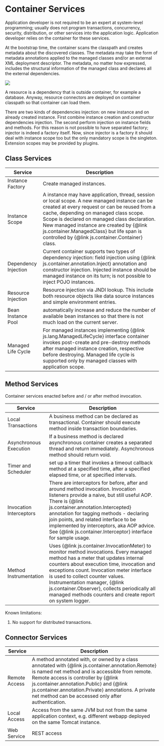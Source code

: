 # Container Services

Application developer is not required to be an expert at system-level programming; usually does not program transactions, concurrency, security, distribution, or other services into the application logic. Application developer relies on the container for these services.

At the bootstrap time, the container scans the classpath and creates metadata about the discovered classes. The metadata may take the form of metadata annotations applied to the managed classes and/or an external XML deployment descriptor. The metadata, no matter how expressed, includes the structural information of the managed class and declares all the external dependencies.

![](D:\docs\workspaces\js-lib\wtf\container\tiny-container\docs\container-services.png)



A resource is a dependency that is outside container, for example a database. Anyway, resource connectors are deployed on container classpath so that container can load them. 

There are two kinds of dependencies injection: on new instance and on already created instance. First combine instance creation and constructor dependencies injection. The second perform injection on instance fields and methods. For this reason is not possible to have separated factory; injector is indeed a factory itself. Now, since injector is a factory it should deal with instance scope too but the only mandatory scope is the singleton. Extension scopes may be provided by plugins.

## Class Services

| Service | Description |
|---------|-------------|
| Instance Factory | Create managed instances. |
| Instance Scope | A instance may have  application, thread, session or local scope. A new managed instance can be created at every request or can be reused from a cache, depending on managed class scope. Scope is declared on managed class declaration. New managed instance are created by {@link js.container.ManagedClass} but life span is controlled by {@link js.container.Container} class. |
| Dependency Injection | Current container supports two types of dependency injection: field injection using {@link js.container.annotation.Inject} annotation and constructor injection. Injected instance should be managed instance on its turn; is not possible to inject POJO instances. |
| Resource Injection | Resource injection via JNDI lookup. This include both resource objects like data source instances and simple environment entries. |
| Bean Instance Pool | automatically increase and reduce the number of available bean instances so that there is not much load on the current server. |
| Managed Life Cycle | For managed instances implementing {@link js.lang.ManagedLifeCycle} interface container invokes post-create and pre-destroy methods after managed instance creation, respective before destroying. Managed life cycle is supported only by managed classes with application scope. |

## Method Services

Container services enacted before and / or after method invocation.

| Service | Description |
|---------|-------------|
| Local Transactions | A business method can be declared as transactional. Container should execute method inside transaction boundaries. |
| Asynchronous Execution | If a business method is declared asynchronous container creates a separated thread and return immediately. Asynchronous method should return void. |
| Timer and Scheduler | set up a timer that invokes a timeout callback method at a specified time, after a specified elapsed time, or at specified intervals. |
| Invocation Interceptors | There are interceptors for before, after and around method invocation. Invocation listeners provide a naive, but still useful AOP. There is {@link js.container.annotation.Intercepted} annotation for tagging methods - declaring join points, and related interface to be implemented by interceptors, aka AOP advice. See {@link js.container.Interceptor} interface for sample usage. |
| Method Instrumentation | Uses {@link js.container.InvocationMeter} to monitor method invocations. Every managed method has a meter that updates internal counters about execution time, invocation and exceptions count. Invocation meter interface is used to collect counter values. Instrumentation manager, {@link js.container.Observer}, collects periodically all managed methods counters and create report on system logger. |

Known limitations:

1. No support for distributed transactions. 

## Connector Services

| Service | Description |
|---------|-------------|
| Remote Access | A method annotated with, or owned by a class annotated with {@link js.container.annotation.Remote} is named net method and is accessible from remote. Remote access is controller by {@link js.container.annotation.Public} and {@link js.container.annotation.Private} annotations. A private net method can be accessed only after authentication. |
| Local Access | Access from the same JVM but not from the same application context, e.g. different webapp deployed on the same Tomcat instance. |
| Web Service | REST access |

